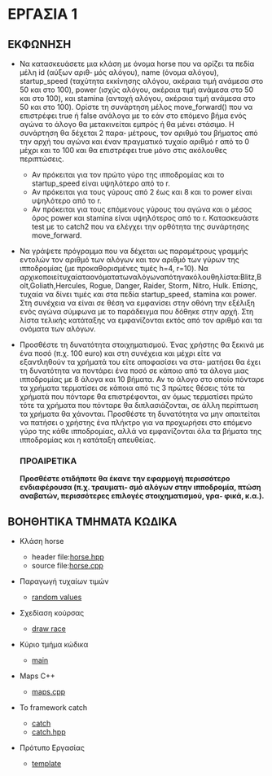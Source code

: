 # ΕΡΓΑΣΙΑ 1

## ΕΚΦΩΝΗΣΗ

* Να κατασκευάσετε μια κλάση με όνομα horse που να ορίζει τα πεδία μέλη id (αύξων αριθ‐
  μός αλόγου), name (όνομα αλόγου), startup_speed (ταχύτητα εκκίνησης αλόγου, ακέραια τιμή
  ανάμεσα στο 50 και στο 100), power (ισχύς αλόγου, ακέραια τιμή ανάμεσα στο 50 και στο 100),
  και stamina (αντοχή αλόγου, ακέραια τιμή ανάμεσα στο 50 και στο 100). Ορίστε τη συνάρτηση
  μέλος move_forward() που να επιστρέφει true ή false ανάλογα με το εάν στο επόμενο βήμα ενός
  αγώνα το άλογο θα μετακινείται εμπρός ή θα μένει στάσιμο. Η συνάρτηση θα δέχεται 2 παρα‐
  μέτρους, τον αριθμό του βήματος από την αρχή του αγώνα και έναν πραγματικό τυχαίο αριθμό
  r από το 0 μέχρι και το 100 και θα επιστρέφει true μόνο στις ακόλουθες περιπτώσεις.

  * Αν πρόκειται για τον πρώτο γύρο της ιπποδρομίας και το startup_speed είναι υψηλότερο
    από το r.
  * Αν πρόκειται για τους γύρους από 2 έως και 8 και το power είναι υψηλότερο από το r.
  * Αν πρόκειται για τους επόμενους γύρους του αγώνα και ο μέσος όρος power και stamina
    είναι υψηλότερος από το r.
    Κατασκευάστε test με το catch2 που να ελέγχει την ορθότητα της συνάρτησης move_forward.
* Να γράψετε πρόγραμμα που να δέχεται ως παραμέτρους γραμμής εντολών τον αριθμό των
  αλόγων και τον αριθμό των γύρων της ιπποδρομίας (με προκαθορισμένες τιμές h=4, r=10). Να
  αρχικοποιείτυχαίαταονόματατωναλόγωναπότηνακόλουθηλίστα:Blitz,Bolt,Goliath,Hercules,
  Rogue, Danger, Raider, Storm, Nitro, Hulk.
  Επίσης, τυχαία να δίνει τιμές και στα πεδία startup_speed, stamina και power. Στη συνέχεια
  να είναι σε θέση να εμφανίσει στην οθόνη την εξέλιξη ενός αγώνα σύμφωνα με το παράδειγμα
  που δόθηκε στην αρχή. Στη λίστα τελικής κατάταξης να εμφανίζονται εκτός από τον αριθμό και
  τα ονόματα των αλόγων.
* Προσθέστε τη δυνατότητα στοιχηματισμού. Ένας χρήστης θα ξεκινά με ένα ποσό (π.χ. 100
  euro) και στη συνέχεια και μέχρι είτε να εξαντληθούν τα χρήματά του είτε αποφασίσει να στα‐
  ματήσει θα έχει τη δυνατότητα να ποντάρει ένα ποσό σε κάποιο από τα άλογα μιας ιπποδρομίας
  με 8 άλογα και 10 βήματα. Αν το άλογο στο οποίο πόνταρε τα χρήματα τερματίσει σε κάποια
  από τις 3 πρώτες θέσεις τότε τα χρήματά που πόνταρε θα επιστρέφονται, αν όμως τερματίσει
  πρώτο τότε τα χρήματα που πόνταρε θα διπλασιάζονται, σε άλλη περίπτωση τα χρήματα θα χάνονται. 
  Προσθέστε τη δυνατότητα να μην απαιτείται να πατήσει ο χρήστης ένα πλήκτρο για να
  προχωρήσει στο επόμενο γύρο της κάθε ιπποδρομίας, αλλά να εμφανίζονται όλα τα βήματα της
  ιπποδρομίας και η κατάταξη απευθείας.

  ### ΠΡΟΑΙΡΕΤΙΚΑ

  **Προσθέστε οτιδήποτε θα έκανε την εφαρμογή περισσότερο ενδιαφέρουσα (π.χ. τραυματι‐
  σμό αλόγων στην ιπποδρομία, πτώση αναβατών, περισσότερες επιλογές στοιχηματισμού, γρα‐
  φικά, κ.α.).**


## ΒΟΗΘΗΤΙΚΑ ΤΜΗΜΑΤΑ ΚΩΔΙΚΑ

* Κλάση horse

  * header file:[horse.hpp](horse.hpp)
  * source file:[horse.cpp](horse.cpp)

* Παραγωγή τυχαίων τιμών
  *  [random values](Random/random1.cpp)

* Σχεδίαση κούρσας
  * [draw race](Draw_Race/drawing.cpp)

* Κύριο τμήμα κώδικα
  * [main](main.cpp)

* Maps C++
  * [maps.cpp](maps.cpp)

* Το framework catch
  * [catch](https://github.com/catchorg/Catch2)
  * [catch.hpp](catch.hpp)

* Πρότυπο Εργασίας
    * [template](Assignment_template.zip)
